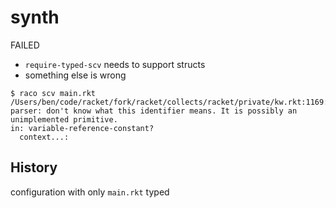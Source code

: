 synth
===

FAILED
- `require-typed-scv` needs to support structs
- something else is wrong

```
$ raco scv main.rkt
/Users/ben/code/racket/fork/racket/collects/racket/private/kw.rkt:1169:48: parser: don't know what this identifier means. It is possibly an unimplemented primitive.
in: variable-reference-constant?
  context...:
```


History
---

configuration with only `main.rkt` typed
